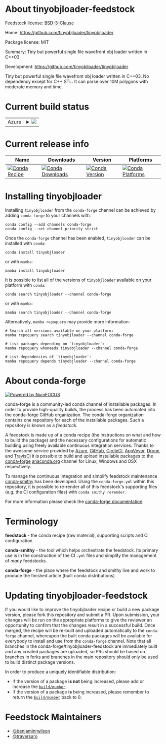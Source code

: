 About tinyobjloader-feedstock
=============================

Feedstock license: [BSD-3-Clause](https://github.com/conda-forge/tinyobjloader-feedstock/blob/main/LICENSE.txt)

Home: https://github.com/tinyobjloader/tinyobjloader

Package license: MIT

Summary: Tiny but powerful single file wavefront obj loader written in C++03.

Development: https://github.com/tinyobjloader/tinyobjloader

Tiny but powerful single file wavefront obj loader written in C++03.
No dependency except for C++ STL.
It can parse over 10M polygons with moderate memory and time.


Current build status
====================


<table>
    
  <tr>
    <td>Azure</td>
    <td>
      <details>
        <summary>
          <a href="https://dev.azure.com/conda-forge/feedstock-builds/_build/latest?definitionId=13064&branchName=main">
            <img src="https://dev.azure.com/conda-forge/feedstock-builds/_apis/build/status/tinyobjloader-feedstock?branchName=main">
          </a>
        </summary>
        <table>
          <thead><tr><th>Variant</th><th>Status</th></tr></thead>
          <tbody><tr>
              <td>linux_64</td>
              <td>
                <a href="https://dev.azure.com/conda-forge/feedstock-builds/_build/latest?definitionId=13064&branchName=main">
                  <img src="https://dev.azure.com/conda-forge/feedstock-builds/_apis/build/status/tinyobjloader-feedstock?branchName=main&jobName=linux&configuration=linux%20linux_64_" alt="variant">
                </a>
              </td>
            </tr><tr>
              <td>linux_aarch64</td>
              <td>
                <a href="https://dev.azure.com/conda-forge/feedstock-builds/_build/latest?definitionId=13064&branchName=main">
                  <img src="https://dev.azure.com/conda-forge/feedstock-builds/_apis/build/status/tinyobjloader-feedstock?branchName=main&jobName=linux&configuration=linux%20linux_aarch64_" alt="variant">
                </a>
              </td>
            </tr><tr>
              <td>osx_64</td>
              <td>
                <a href="https://dev.azure.com/conda-forge/feedstock-builds/_build/latest?definitionId=13064&branchName=main">
                  <img src="https://dev.azure.com/conda-forge/feedstock-builds/_apis/build/status/tinyobjloader-feedstock?branchName=main&jobName=osx&configuration=osx%20osx_64_" alt="variant">
                </a>
              </td>
            </tr><tr>
              <td>osx_arm64</td>
              <td>
                <a href="https://dev.azure.com/conda-forge/feedstock-builds/_build/latest?definitionId=13064&branchName=main">
                  <img src="https://dev.azure.com/conda-forge/feedstock-builds/_apis/build/status/tinyobjloader-feedstock?branchName=main&jobName=osx&configuration=osx%20osx_arm64_" alt="variant">
                </a>
              </td>
            </tr><tr>
              <td>win_64</td>
              <td>
                <a href="https://dev.azure.com/conda-forge/feedstock-builds/_build/latest?definitionId=13064&branchName=main">
                  <img src="https://dev.azure.com/conda-forge/feedstock-builds/_apis/build/status/tinyobjloader-feedstock?branchName=main&jobName=win&configuration=win%20win_64_" alt="variant">
                </a>
              </td>
            </tr>
          </tbody>
        </table>
      </details>
    </td>
  </tr>
</table>

Current release info
====================

| Name | Downloads | Version | Platforms |
| --- | --- | --- | --- |
| [![Conda Recipe](https://img.shields.io/badge/recipe-tinyobjloader-green.svg)](https://anaconda.org/conda-forge/tinyobjloader) | [![Conda Downloads](https://img.shields.io/conda/dn/conda-forge/tinyobjloader.svg)](https://anaconda.org/conda-forge/tinyobjloader) | [![Conda Version](https://img.shields.io/conda/vn/conda-forge/tinyobjloader.svg)](https://anaconda.org/conda-forge/tinyobjloader) | [![Conda Platforms](https://img.shields.io/conda/pn/conda-forge/tinyobjloader.svg)](https://anaconda.org/conda-forge/tinyobjloader) |

Installing tinyobjloader
========================

Installing `tinyobjloader` from the `conda-forge` channel can be achieved by adding `conda-forge` to your channels with:

```
conda config --add channels conda-forge
conda config --set channel_priority strict
```

Once the `conda-forge` channel has been enabled, `tinyobjloader` can be installed with `conda`:

```
conda install tinyobjloader
```

or with `mamba`:

```
mamba install tinyobjloader
```

It is possible to list all of the versions of `tinyobjloader` available on your platform with `conda`:

```
conda search tinyobjloader --channel conda-forge
```

or with `mamba`:

```
mamba search tinyobjloader --channel conda-forge
```

Alternatively, `mamba repoquery` may provide more information:

```
# Search all versions available on your platform:
mamba repoquery search tinyobjloader --channel conda-forge

# List packages depending on `tinyobjloader`:
mamba repoquery whoneeds tinyobjloader --channel conda-forge

# List dependencies of `tinyobjloader`:
mamba repoquery depends tinyobjloader --channel conda-forge
```


About conda-forge
=================

[![Powered by
NumFOCUS](https://img.shields.io/badge/powered%20by-NumFOCUS-orange.svg?style=flat&colorA=E1523D&colorB=007D8A)](https://numfocus.org)

conda-forge is a community-led conda channel of installable packages.
In order to provide high-quality builds, the process has been automated into the
conda-forge GitHub organization. The conda-forge organization contains one repository
for each of the installable packages. Such a repository is known as a *feedstock*.

A feedstock is made up of a conda recipe (the instructions on what and how to build
the package) and the necessary configurations for automatic building using freely
available continuous integration services. Thanks to the awesome service provided by
[Azure](https://azure.microsoft.com/en-us/services/devops/), [GitHub](https://github.com/),
[CircleCI](https://circleci.com/), [AppVeyor](https://www.appveyor.com/),
[Drone](https://cloud.drone.io/welcome), and [TravisCI](https://travis-ci.com/)
it is possible to build and upload installable packages to the
[conda-forge](https://anaconda.org/conda-forge) [anaconda.org](https://anaconda.org/)
channel for Linux, Windows and OSX respectively.

To manage the continuous integration and simplify feedstock maintenance
[conda-smithy](https://github.com/conda-forge/conda-smithy) has been developed.
Using the ``conda-forge.yml`` within this repository, it is possible to re-render all of
this feedstock's supporting files (e.g. the CI configuration files) with ``conda smithy rerender``.

For more information please check the [conda-forge documentation](https://conda-forge.org/docs/).

Terminology
===========

**feedstock** - the conda recipe (raw material), supporting scripts and CI configuration.

**conda-smithy** - the tool which helps orchestrate the feedstock.
                   Its primary use is in the construction of the CI ``.yml`` files
                   and simplify the management of *many* feedstocks.

**conda-forge** - the place where the feedstock and smithy live and work to
                  produce the finished article (built conda distributions)


Updating tinyobjloader-feedstock
================================

If you would like to improve the tinyobjloader recipe or build a new
package version, please fork this repository and submit a PR. Upon submission,
your changes will be run on the appropriate platforms to give the reviewer an
opportunity to confirm that the changes result in a successful build. Once
merged, the recipe will be re-built and uploaded automatically to the
`conda-forge` channel, whereupon the built conda packages will be available for
everybody to install and use from the `conda-forge` channel.
Note that all branches in the conda-forge/tinyobjloader-feedstock are
immediately built and any created packages are uploaded, so PRs should be based
on branches in forks and branches in the main repository should only be used to
build distinct package versions.

In order to produce a uniquely identifiable distribution:
 * If the version of a package **is not** being increased, please add or increase
   the [``build/number``](https://docs.conda.io/projects/conda-build/en/latest/resources/define-metadata.html#build-number-and-string).
 * If the version of a package **is** being increased, please remember to return
   the [``build/number``](https://docs.conda.io/projects/conda-build/en/latest/resources/define-metadata.html#build-number-and-string)
   back to 0.

Feedstock Maintainers
=====================

* [@benjaminrwilson](https://github.com/benjaminrwilson/)
* [@traversaro](https://github.com/traversaro/)

